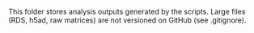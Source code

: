 This folder stores analysis outputs generated by the scripts. 
Large files (RDS, h5ad, raw matrices) are not versioned on GitHub (see .gitignore).
